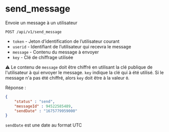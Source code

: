 # send_message

Envoie un message à un utilisateur

```
POST /api/v1/send_message
```
- `token` - Jeton d’identification de l’utilisateur courant
- `userid` - Identifiant de l’utilisateur qui recevra le message
- `message` - Contenu du message à envoyer
- `key` - Clé de chiffrage utilisée

⚠️ Le contenu de `message` doit être chiffré en utilisant la clé publique de l'utilisateur à qui envoyer le message. `key` indique la clé qui à été utilisé. Si le message n'a pas été chiffré, alors `key` doit être à la valeur `0`.

Réponse :
```json
{
    "status" : "send",
    "messageId" : 94522585489,
    "sendDate" : "1675779959000"
}
```
`sendDate` est une date au format UTC